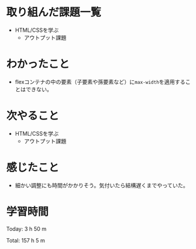 # 取り組んだ課題一覧
- HTML/CSSを学ぶ
	- アウトプット課題

# わかったこと
- flexコンテナの中の要素（子要素や孫要素など）に`max-width`を適用することはできない。


# 次やること
- HTML/CSSを学ぶ
	- アウトプット課題

# 感じたこと
- 細かい調整にも時間がかかりそう。気付いたら結構遅くまでやっていた。

# 学習時間
Today: 3 h 50 m

Total: 157 h 5 m
